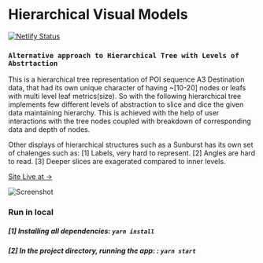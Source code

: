 # Hierarchical Visual Models

[![Netlify Status](https://api.netlify.com/api/v1/badges/da032cbc-af87-4cb5-941e-162092bd9fd0/deploy-status)](https://app.netlify.com/sites/elated-brattain-2ed5f2/deploys)

### `Alternative approach to Hierarchical Tree with Levels of Abstrtaction`

This is a hierarchical tree representation of POI sequence A3 Destination data, that had its own unique character of having ~[10-20] nodes or leafs with multi level leaf metrics(size). So with the following hierarchical tree implements few different levels of abstraction to slice and dice the given data maintaining hierarchy. This is achieved with the help of user interactions with the tree nodes coupled with breakdown of corresponding data and depth of nodes.

Other displays of hierarchical structures such as a Sunburst has its own set of chalenges such as: [1] Labels, very hard to represent. [2] Angles are hard to read. [3] Deeper slices are exagerated compared to inner levels.

[Site Live at ->](elated-brattain-2ed5f2.netlify.com)

![Screenshot](screenshot.png)

### Run in local

##### [1] Installing all dependencies: `yarn install`

##### [2] In the project directory, running the app: : `yarn start`
